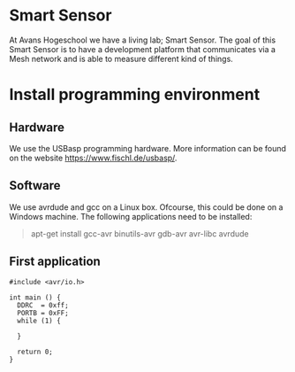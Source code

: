 # Smart Sensor

At Avans Hogeschool we have a living lab; Smart Sensor. The goal of this Smart Sensor
is to have a development platform that communicates via a Mesh network and is able
to measure different kind of things.

# Install programming environment

## Hardware
We use the USBasp programming hardware. More information can be found on the website https://www.fischl.de/usbasp/.

## Software
We use avrdude and gcc on a Linux box. Ofcourse, this could be done on a Windows machine. The following applications need to be installed:
> apt-get install gcc-avr binutils-avr gdb-avr avr-libc avrdude

## First application
```
#include <avr/io.h>

int main () {
  DDRC  = 0xff;
  PORTB = 0xFF;
  while (1) {
  
  }
  
  return 0;
}
```
